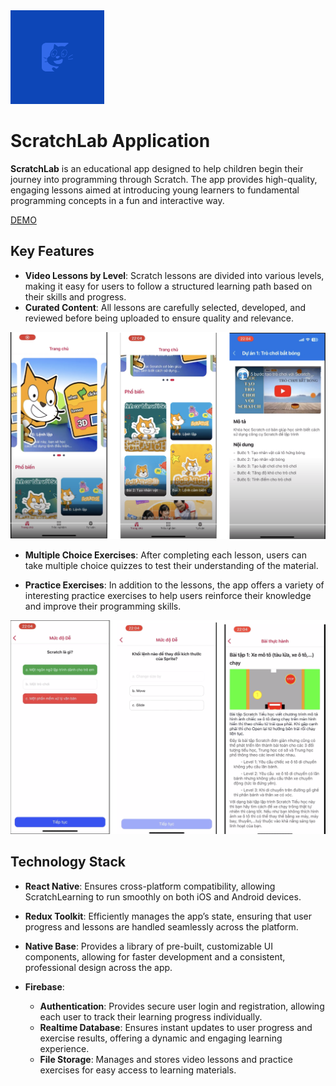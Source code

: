 <img src="./demo/scratch-logo.png" width="150" height="150">

# **ScratchLab Application**

**ScratchLab** is an educational app designed to help children begin their journey into programming through Scratch. The app provides high-quality, engaging lessons aimed at introducing young learners to fundamental programming concepts in a fun and interactive way.

[DEMO ](https://drive.google.com/file/d/1PmpWhJjE2l8WAS-705ZgwQBnnBGmlfr3/view?usp=sharing)

## Key Features

- **Video Lessons by Level**: Scratch lessons are divided into various levels, making it easy for users to follow a structured learning path based on their skills and progress.
- **Curated Content**: All lessons are carefully selected, developed, and reviewed before being uploaded to ensure quality and relevance.

<img src="./demo/demo1.png">

- **Multiple Choice Exercises**: After completing each lesson, users can take multiple choice quizzes to test their understanding of the material.

- **Practice Exercises**: In addition to the lessons, the app offers a variety of interesting practice exercises to help users reinforce their knowledge and improve their programming skills.

<img src="./demo/demo2.png">

## Technology Stack

- **React Native**: Ensures cross-platform compatibility, allowing ScratchLearning to run smoothly on both iOS and Android devices.

- **Redux Toolkit**: Efficiently manages the app’s state, ensuring that user progress and lessons are handled seamlessly across the platform.

- **Native Base**: Provides a library of pre-built, customizable UI components, allowing for faster development and a consistent, professional design across the app.

- **Firebase**:
  - **Authentication**: Provides secure user login and registration, allowing each user to track their learning progress individually.
  - **Realtime Database**: Ensures instant updates to user progress and exercise results, offering a dynamic and engaging learning experience.
  - **File Storage**: Manages and stores video lessons and practice exercises for easy access to learning materials.
